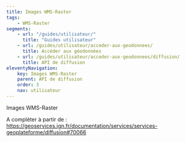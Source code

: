 ```yaml
---
title: Images WMS-Raster
tags:
    - WMS-Raster
segments:
    - url: "/guides/utilisateur/"
      title: "Guides utilisateur"
    - url: /guides/utilisateur/acceder-aux-geodonnees/
      title: Accéder aux géodonnées
    - url: /guides/utilisateur/acceder-aux-geodonnees/diffusion/
      title: API de diffusion
eleventyNavigation:
    key: Images WMS-Raster
    parent: API de diffusion
    order: 3
    nav: utilisateur
---
```


Images WMS-Raster

A compléter à partir de : https://geoservices.ign.fr/documentation/services/services-geoplateforme/diffusion#70066
